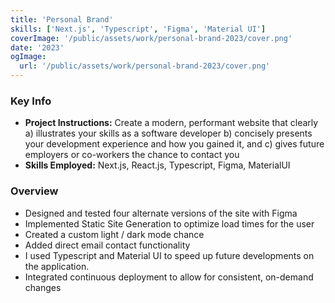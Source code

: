 ```yaml
---
title: 'Personal Brand'
skills: ['Next.js', 'Typescript', 'Figma', 'Material UI']
coverImage: '/public/assets/work/personal-brand-2023/cover.png'
date: '2023'
ogImage:
  url: '/public/assets/work/personal-brand-2023/cover.png'
---
```


### Key Info

- **Project Instructions:** Create a modern, performant website that clearly a) illustrates your skills as a software developer b) concisely presents your development experience and how you gained it, and c) gives future employers or co-workers the chance to contact you
- **Skills Employed:** Next.js, React.js, Typescript, Figma, MaterialUI

### Overview

- Designed and tested four alternate versions of the site with Figma
- Implemented Static Site Generation to optimize load times for the user
- Created a custom light / dark mode chance
- Added direct email contact functionality
- I used Typescript and Material UI to speed up future developments on the application.
- Integrated continuous deployment to allow for consistent, on-demand changes
